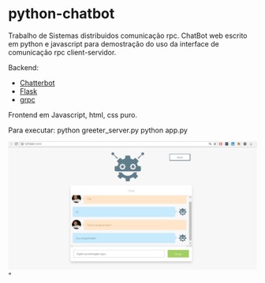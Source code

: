 # python-chatbot

Trabalho de Sistemas distribuidos comunicação rpc.
ChatBot web escrito em python e javascript para demostração do uso da interface de comunicação rpc client-servidor.

Backend:
  + [Chatterbot](https://github.com/gunthercox/ChatterBot)
  + [Flask](http://flask.pocoo.org/)
  + [grpc](https://grpc.io/)
  
Frontend em Javascript, html, css puro.

Para executar:
  python greeter_server.py 
  python app.py
  
![Dt002 Logo](Screenshot_2.png)"
